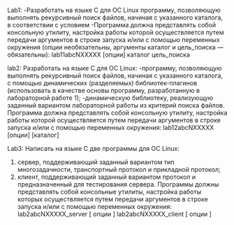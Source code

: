 Lab1:
-Разработать на языке C для ОС Linux программу, позволяющую выполнять 
рекурсивный поиск файлов, начиная с указанного каталога, в соответствии с условием
-Программа должна представлять собой консольную утилиту, настройка работы
которой осуществляется путем передачи аргументов в строке запуска и/или с помощью
переменных окружения (опции необязательны, аргументы каталог и цель_поиска —
обязательны):
lab11abcNXXXXX [опции] каталог цель_поиска

lab2:
Разработать на языке C для ОС Linux:
-программу, позволяющую выполнять рекурсивный поиск файлов, начиная с
указанного каталога, с помощью динамических (разделяемых) библиотек-плагинов
(использовать в качестве основы программу, разработанную в лабораторной работе
1);
-динамическую библиотеку, реализующую заданный вариантом лабораторной работы
из критерий поиска файлов.
Программа должна представлять собой консольную утилиту, настройка работы
которой осуществляется путем передачи аргументов в строке запуска и/или с помощью
переменных окружения:
lab12abcNXXXXX [опции] [каталог]

Lab3:
Написать на языке C две программы для ОС Linux:
1. сервер, поддерживающий заданный вариантом тип многозадачности,
транспортный протокол и прикладной протокол;
2. клиент, поддерживающий заданный вариантом протокол и предназначенный для
тестирования сервера.
Программы должны представлять собой консольные утилиты, настройка работы
которых осуществляется путем передачи аргументов в строке запуска и/или с помощью
переменных окружения:
lab2abcNXXXXX_server [ опции ]
lab2abcNXXXXX_client [ опции ]

